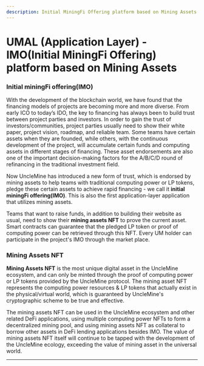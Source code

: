 ```yaml
---
description: Initial MiningFi Offering platform based on Mining Assets
---
```


# UMAL (Application Layer) - IMO(Initial MiningFi Offering) platform based on Mining Assets

### **Initial miningFi offering(IMO)**

With the development of the blockchain world, we have found that the financing models of projects are becoming more and more diverse. From early ICO to today’s IDO, the key to financing has always been to build trust between project parties and investors. In order to gain the trust of investors/communities, project parties usually need to show their white paper, project vision, roadmap, and reliable team. Some teams have certain assets when they are founded, while others, with the continuous development of the project, will accumulate certain funds and computing assets in different stages of financing. These asset endorsements are also one of the important decision-making factors for the A/B/C/D round of refinancing in the traditional investment field.

Now UncleMine has introduced a new form of trust, which is endorsed by mining assets to help teams with traditional computing power or LP tokens, pledge these certain assets to achieve rapid financing - we call it **initial miningFi offering(IMO)**. This is also the first application-layer application that utilizes mining assets.

Teams that want to raise funds, in addition to building their website as usual, need to show their **mining assets NFT** to prove the current asset. Smart contracts can guarantee that the pledged LP token or proof of computing power can be retrieved through this NFT. Every UM holder can participate in the project's IMO through the market place.&#x20;

### **Mining Assets NFT**

**Mining Assets NFT** is the most unique digital asset in the UncleMine ecosystem, and can only be minted through the proof of computing power or LP tokens provided by the UncleMine protocol. The mining asset NFT represents the computing power resources & LP tokens that actually exist in the physical/virtual world, which is guaranteed by UncleMine's cryptographic scheme to be true and effective.

The mining assets NFT can be used in the UncleMine ecosystem and other related DeFi applications, using multiple computing power NFTs to form a decentralized mining pool, and using mining assets NFT as collateral to borrow other assets in DeFi lending applications besides IMO. The value of mining assets NFT itself will continue to be tapped with the development of the UncleMine ecology, exceeding the value of mining asset in the universal world.

****





